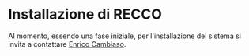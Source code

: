 # Installazione di RECCO

Al momento, essendo una fase iniziale, per l'installazione del sistema si invita a contattare [Enrico Cambiaso](https://www.ieiit.cnr.it/people/Cambiaso-Enrico).
